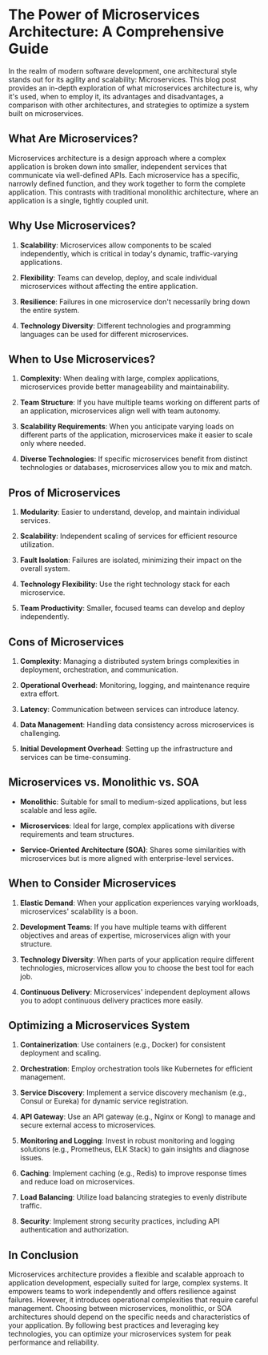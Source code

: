 # The Power of Microservices Architecture: A Comprehensive Guide

In the realm of modern software development, one architectural style stands out for its agility and scalability: Microservices. This blog post provides an in-depth exploration of what microservices architecture is, why it's used, when to employ it, its advantages and disadvantages, a comparison with other architectures, and strategies to optimize a system built on microservices.

## What Are Microservices?

Microservices architecture is a design approach where a complex application is broken down into smaller, independent services that communicate via well-defined APIs. Each microservice has a specific, narrowly defined function, and they work together to form the complete application. This contrasts with traditional monolithic architecture, where an application is a single, tightly coupled unit.

## Why Use Microservices?

1. **Scalability**: Microservices allow components to be scaled independently, which is critical in today's dynamic, traffic-varying applications.

2. **Flexibility**: Teams can develop, deploy, and scale individual microservices without affecting the entire application.

3. **Resilience**: Failures in one microservice don't necessarily bring down the entire system.

4. **Technology Diversity**: Different technologies and programming languages can be used for different microservices.

## When to Use Microservices?

1. **Complexity**: When dealing with large, complex applications, microservices provide better manageability and maintainability.

2. **Team Structure**: If you have multiple teams working on different parts of an application, microservices align well with team autonomy.

3. **Scalability Requirements**: When you anticipate varying loads on different parts of the application, microservices make it easier to scale only where needed.

4. **Diverse Technologies**: If specific microservices benefit from distinct technologies or databases, microservices allow you to mix and match.

## Pros of Microservices

1. **Modularity**: Easier to understand, develop, and maintain individual services.

2. **Scalability**: Independent scaling of services for efficient resource utilization.

3. **Fault Isolation**: Failures are isolated, minimizing their impact on the overall system.

4. **Technology Flexibility**: Use the right technology stack for each microservice.

5. **Team Productivity**: Smaller, focused teams can develop and deploy independently.

## Cons of Microservices

1. **Complexity**: Managing a distributed system brings complexities in deployment, orchestration, and communication.

2. **Operational Overhead**: Monitoring, logging, and maintenance require extra effort.

3. **Latency**: Communication between services can introduce latency.

4. **Data Management**: Handling data consistency across microservices is challenging.

5. **Initial Development Overhead**: Setting up the infrastructure and services can be time-consuming.

## Microservices vs. Monolithic vs. SOA

- **Monolithic**: Suitable for small to medium-sized applications, but less scalable and less agile.

- **Microservices**: Ideal for large, complex applications with diverse requirements and team structures.

- **Service-Oriented Architecture (SOA)**: Shares some similarities with microservices but is more aligned with enterprise-level services.

## When to Consider Microservices

1. **Elastic Demand**: When your application experiences varying workloads, microservices' scalability is a boon.

2. **Development Teams**: If you have multiple teams with different objectives and areas of expertise, microservices align with your structure.

3. **Technology Diversity**: When parts of your application require different technologies, microservices allow you to choose the best tool for each job.

4. **Continuous Delivery**: Microservices' independent deployment allows you to adopt continuous delivery practices more easily.

## Optimizing a Microservices System

1. **Containerization**: Use containers (e.g., Docker) for consistent deployment and scaling.

2. **Orchestration**: Employ orchestration tools like Kubernetes for efficient management.

3. **Service Discovery**: Implement a service discovery mechanism (e.g., Consul or Eureka) for dynamic service registration.

4. **API Gateway**: Use an API gateway (e.g., Nginx or Kong) to manage and secure external access to microservices.

5. **Monitoring and Logging**: Invest in robust monitoring and logging solutions (e.g., Prometheus, ELK Stack) to gain insights and diagnose issues.

6. **Caching**: Implement caching (e.g., Redis) to improve response times and reduce load on microservices.

7. **Load Balancing**: Utilize load balancing strategies to evenly distribute traffic.

8. **Security**: Implement strong security practices, including API authentication and authorization.

## In Conclusion

Microservices architecture provides a flexible and scalable approach to application development, especially suited for large, complex systems. It empowers teams to work independently and offers resilience against failures. However, it introduces operational complexities that require careful management. Choosing between microservices, monolithic, or SOA architectures should depend on the specific needs and characteristics of your application. By following best practices and leveraging key technologies, you can optimize your microservices system for peak performance and reliability.
